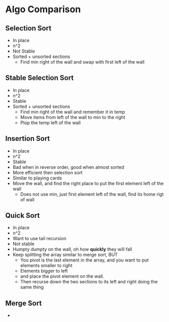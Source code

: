 # Algo Comparison

## Selection Sort

* In place
* n^2
* Not Stable
* Sorted + unsorted sections
  * Find min right of the wall and swap with first left of the wall

## Stable Selection Sort
* In place
* n^2
* Stable
* Sorted + unsorted sections
  * Find min right of the wall and remember it in temp
  * Move items from left of the wall to min to the right
  * Plop the temp left of the wall

## Insertion Sort
* In place
* n^2
* Stable
* Bad when in reverse order, good when almost sorted
* More efficient then selection sort
* Similar to playing cards
* Move the wall, and find the right place to put the first element left of the wall
  * Does not use min, just first element left of the wall, find its home rigt of wall

## Quick Sort
* In place 
* n^2
* Want to use tail recursion
* Not stable
* Humpty dumpty on the wall, oh how **quickly** they will fall
* Keep splitting the array similar to merge sort, BUT
  * You pivot is the last element in the array, and you want to put elements smaller to right
  * Elements bigger to left
  * and place the pivot element on the wall.
  * Then recurse down the two sections to its left and right doing the same thing

## Merge Sort
* 